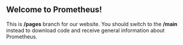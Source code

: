 ## Welcome to Prometheus!
This is **/pages** branch for our website. You should switch to the **/main** instead to download code and receive general information about Prometheus.

